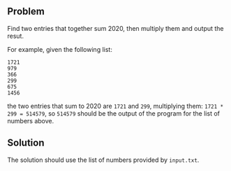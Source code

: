 ## Problem

Find two entries that together sum 2020, then multiply them and output the resut.

For example, given the following list:
```
1721
979
366
299
675
1456
```
the two entries that sum to 2020 are `1721` and `299`, multiplying them: `1721 * 299 = 514579`,
so `514579` should be the output of the program for the list of numbers above.

## Solution

The solution should use the list of numbers provided by `input.txt`.
